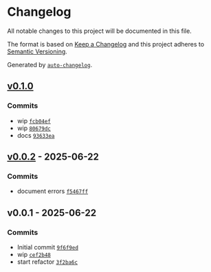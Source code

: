 # Changelog

All notable changes to this project will be documented in this file.

The format is based on [Keep a Changelog](https://keepachangelog.com/en/1.0.0/)
and this project adheres to [Semantic Versioning](https://semver.org/spec/v2.0.0.html).

Generated by [`auto-changelog`](https://github.com/CookPete/auto-changelog).

## [v0.1.0](https://github.com/substrate-system/signs/compare/v0.0.2...v0.1.0)

### Commits

- wip [`fcb04ef`](https://github.com/substrate-system/signs/commit/fcb04ef0cf165a06731245f770ca3349d3b66db6)
- wip [`80679dc`](https://github.com/substrate-system/signs/commit/80679dcb6be1ace42fa451b5f118b8634a54f4e0)
- docs [`93633ea`](https://github.com/substrate-system/signs/commit/93633ea6e8ecabdaebe2928be3c786c667826fde)

## [v0.0.2](https://github.com/substrate-system/signs/compare/v0.0.1...v0.0.2) - 2025-06-22

### Commits

- document errors [`f5467ff`](https://github.com/substrate-system/signs/commit/f5467ffea41f05dda196e6fbc66022fad6055534)

## v0.0.1 - 2025-06-22

### Commits

- Initial commit [`9f6f9ed`](https://github.com/substrate-system/signs/commit/9f6f9edd8c2d6ba48aeb90e548fbf3410ba7c5ca)
- wip [`cef2b48`](https://github.com/substrate-system/signs/commit/cef2b48dbb905059d481ae8bfcac0ef4d287aeb4)
- start refactor [`3f2ba6c`](https://github.com/substrate-system/signs/commit/3f2ba6cdb16e004529d5a5421edf97026a5c5154)
